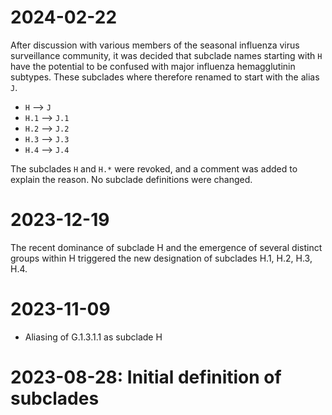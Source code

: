 # 2024-02-22
After discussion with various members of the seasonal influenza virus surveillance community, it was decided that subclade names starting with `H` have the potential to be confused with major influenza hemagglutinin subtypes. These subclades where therefore renamed to start with the alias `J`.

 - `H` --> `J`
 - `H.1` --> `J.1`
 - `H.2` --> `J.2`
 - `H.3` --> `J.3`
 - `H.4` --> `J.4`

The subclades `H` and `H.*` were revoked, and a comment was added to explain the reason. No subclade definitions were changed. 

# 2023-12-19

The recent dominance of subclade H and the emergence of several distinct groups within H triggered the new designation of subclades H.1, H.2, H.3, H.4.

# 2023-11-09

 - Aliasing of G.1.3.1.1 as subclade H

# 2023-08-28: Initial definition of subclades
